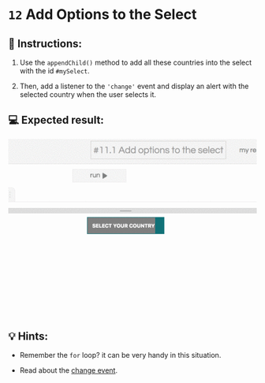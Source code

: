 # `12` Add Options to the Select

## 📝 Instructions:

1. Use the `appendChild()` method to add all these countries into the select with the id `#mySelect`. 

2. Then, add a listener to the `'change'` event and display an alert with the selected country when the user selects it.

## 💻 Expected result:

![image](../../.learn/assets/13-1.gif)

## 💡 Hints:

+ Remember the `for` loop? it can be very handy in this situation.

+ Read about the [change event](https://developer.mozilla.org/en-US/docs/Web/API/HTMLElement/change_event).

